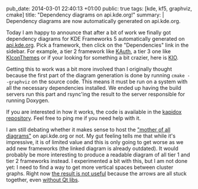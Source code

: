 pub_date: 2014-03-01 22:40:13 +01:00
public: true
tags: [kde, kf5, graphviz, cmake]
title: "Dependency diagrams on api.kde.org!"
summary: |
    Dependency diagrams are now automatically generated on api.kde.org.

Today I am happy to announce that after a bit of work we finally got dependency diagrams for KDE Frameworks 5 automatically generated on [api.kde.org][ako-kf5]. Pick a framework, then click on the "Dependencies" link in the sidebar. For example, a tier 2 framework like [KAuth][], a tier 3 one like [KIconThemes][] or if your looking for something a bit crazier, here is [KIO][].

[ako-kf5]: http://api.kde.org/frameworks-api/frameworks5-apidocs/
[KAuth]: http://api.kde.org/frameworks-api/frameworks5-apidocs/kauth/html/kauth-dependencies.html
[KIconThemes]: http://api.kde.org/frameworks-api/frameworks5-apidocs/kiconthemes/html/kiconthemes-dependencies.html
[KIO]: http://api.kde.org/frameworks-api/frameworks5-apidocs/kio/html/kio-dependencies.html

Getting this to work was a bit more involved than I originally thought because the first part of the diagram generation is done by running `cmake --graphviz` on the source code. This means it must be run on a system with all the necessary dependencies installed. We ended up having the build servers run this part and rsync'ing the result to the server responsible for running Doxygen.

If you are interested in how it works, the code is available in the [kapidox repository][kapidox]. Feel free to ping me if you need help with it.

[kapidox]: http://quickgit.kde.org/?p=kapidox.git

I am still debating whether it makes sense to host the ["mother of all diagrams"][moad] on api.kde.org or not. My gut feeling tells me that while it's impressive, it is of limited value and this is only going to get worse as we add new frameworks (the linked diagram is already outdated). It would probably be more interesting to produce a readable diagram of all tier 1 and tier 2 frameworks instead. I experimented a bit with this, but I am not done yet: I need to find a way to get more vertical spaces between cluster graphs. Right now [the result is not useful](tier-1-2-qt.png) because the arrows are all stuck together, even [without Qt libs](tier-1-2.png).

[moad]: kf5.png
